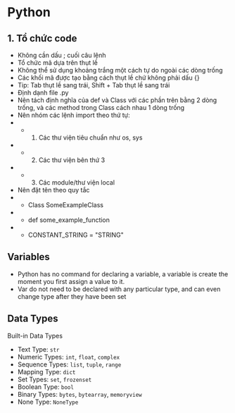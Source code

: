 # Python

## 1. Tổ chức code
- Không cần dấu ; cuối câu lệnh
- Tổ chức mã dựa trên thụt lề
- Không thể sử dụng khoảng trắng một cách tự do ngoài các dòng trống
- Các khối mã được tạo bằng cách thụt lề chứ không phải dấu {}
- Tip: Tab thụt lề sang trái, Shift + Tab thụt lề sang trái
- Định dạnh file .py
- Nên tách định nghĩa của def và Class với các phần trên bằng 2 dòng trống, và các method trong Class cách nhau 1 dòng trống
- Nên nhóm các lệnh import theo thứ tự:
- - 1. Các thư viện tiêu chuẩn như os, sys
- - 2. Các thư viện bên thứ 3
- - 3. Các module/thư viện local
- Nên đặt tên theo quy tắc
- - Class SomeExampleClass
- - def some_example_function
- - CONSTANT_STRING = "STRING"

## Variables
- Python has no command for declaring a variable, a variable is create the moment you first assign a value to it.
- Var do not need to be declared with any particular type, and can even change type after they have been set

## Data Types
Built-in Data Types
- Text Type: `str`
- Numeric Types: `int`, `float`, `complex`
- Sequence Types: `list`, `tuple`, `range`
- Mapping Type: `dict`
- Set Types: `set`, `frozenset`
- Boolean Type:	`bool`
- Binary Types:	`bytes`, `bytearray`, `memoryview`
- None Type:	`NoneType`